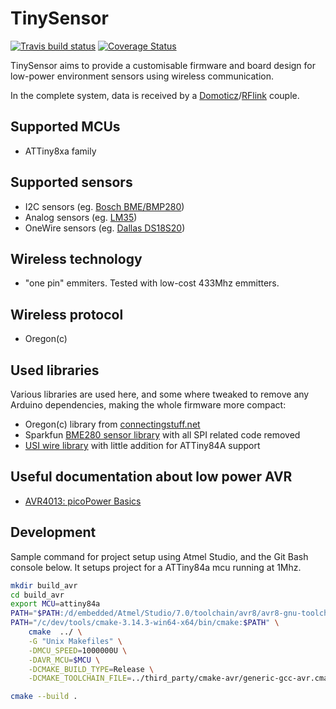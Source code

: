 # TinySensor 

[![Travis build status](https://api.travis-ci.org/arcadien/tinySensor.svg?branch=master)](https://travis-ci.org/arcadien/tinySensor)
[![Coverage Status](https://coveralls.io/repos/github/arcadien/tinySensor/badge.svg?branch=master)](https://coveralls.io/github/arcadien/tinySensor?branch=master)

TinySensor aims to provide a customisable firmware and board design for low-power environment sensors using wireless communication.

In the complete system, data is received by a [Domoticz](https://domoticz.com/)/[RFlink](http://www.rflink.nl/blog2/) couple.

## Supported MCUs
* ATTiny8xa family

## Supported sensors
* I2C sensors (eg. [Bosch BME/BMP280](https://www.bosch-sensortec.com/bst/products/all_products/bme280))
* Analog sensors (eg. [LM35](http://www.ti.com/lit/ds/symlink/lm35.pdf))
* OneWire sensors (eg. [Dallas DS18S20](https://datasheets.maximintegrated.com/en/ds/DS18S20.pdf))

## Wireless technology
* "one pin" emmiters. Tested with low-cost 433Mhz emmitters.

## Wireless protocol
* Oregon(c)

## Used libraries
Various libraries are used here, and some where tweaked to remove any Arduino dependencies, making the whole firmware more compact:
* Oregon(c) library from [connectingstuff.net](http://www.connectingstuff.net/blog/encodage-protocoles-oregon-scientific-sur-arduino/)
* Sparkfun [BME280 sensor library](https://github.com/sparkfun/SparkFun_BME280_Arduino_Library) with all SPI related code removed
* [USI wire library](https://github.com/puuu/USIWire.git) with little addition for ATTiny84A support


## Useful documentation about low power AVR
* [AVR4013: picoPower Basics](http://www.microchip.com/downloads/en/AppNotes/doc8349.pdf)

## Development
Sample command for project setup using Atmel Studio, and the Git Bash console below.
It setups project for a ATTiny84a mcu running at 1Mhz.

```bash
mkdir build_avr
cd build_avr
export MCU=attiny84a
PATH="$PATH:/d/embedded/Atmel/Studio/7.0/toolchain/avr8/avr8-gnu-toolchain/bin/:/d/embedded/Atmel/Studio/7.0/shellutils/"  \
PATH="/c/dev/tools/cmake-3.14.3-win64-x64/bin/cmake:$PATH" \
	cmake  ../ \
	-G "Unix Makefiles" \
	-DMCU_SPEED=1000000U \
	-DAVR_MCU=$MCU \
	-DCMAKE_BUILD_TYPE=Release \
	-DCMAKE_TOOLCHAIN_FILE=../third_party/cmake-avr/generic-gcc-avr.cmake

cmake --build .

```
